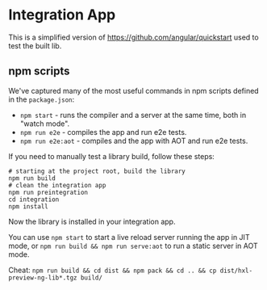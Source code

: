 # Integration App

This is a simplified version of https://github.com/angular/quickstart used to test the built lib.

## npm scripts

We've captured many of the most useful commands in npm scripts defined in the `package.json`:

* `npm start` - runs the compiler and a server at the same time, both in "watch mode".
* `npm run e2e` - compiles the app and run e2e tests.
* `npm run e2e:aot` - compiles and the app with AOT and run e2e tests.


If you need to manually test a library build, follow these steps:
```
# starting at the project root, build the library
npm run build
# clean the integration app
npm run preintegration
cd integration
npm install
```

Now the library is installed in your integration app. 

You can use `npm start` to start a live reload server running the app in JIT mode, or `npm run build && npm run serve:aot` to run a static server in AOT mode.

Cheat: `npm run build && cd dist && npm pack && cd .. && cp dist/hxl-preview-ng-lib*.tgz build/`